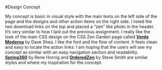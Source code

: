 #Design Concept

My concept is basic in visual style with the main texts on the left side of the page and the designs and other action items on the right side. I listed the two download links on the top and placed a “zen” like photo in the header. It’s very similar to how I laid out the previous assignment. I really like the look of the main CSS design on the CSS Zen Garden page called [**Verde Moderna**](http://csszengarden.com/214/) by Dave Shea. I like the font and the flow of content. It feels clean and easy to locate the action links. I am hoping that the users will see my concept as similar with an easy navigation section and readability. [**Spring360**](http://www.csszengarden.com/205/) by Rene Hornig and [**OrderedZen**](http://www.csszengarden.com/133/) by Steve Smith are similar styles and where my inspiration for the concept. 
